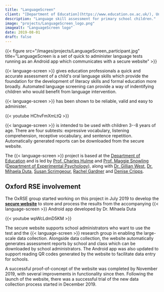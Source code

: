 ```yaml
---
title: "LanguageScreen"
client: "[Department of Education](https://www.education.ox.ac.uk/), University of Oxford"
description: "Language skill assessment for primary school children."
image: "projects/LanguageScreen_logo.png"
imagealt: "LanguageScreen logo"
date: 2019-08-01
draft: false
---
```


{{< figure src="/images/projects/LanguageScreen_participant.jpg" title="LanguageScreen is a set of quick to administer language tests running as an Android app which communicates with a secure website" >}}

{{< language-screen >}} gives education professionals a quick and accurate assessment of a child's oral language skills which provide the foundation for the development of literacy skills and formal education more broadly. Automated language screening can provide a way of indentifying children who would benefit from language intervention. 

{{< language-screen >}}  has been shown to be reliable, valid and easy to administer.

{{< youtube HChvFmXmLtQ >}}

{{< language-screen >}} is intended to be used with children 3--8 years of age. There are four subtests: expressive vocabulary, listening comprehension, receptive vocabulary, and sentence repetition. Automatically generated reports can be downloaded from the secure website. 

The {{< language-screen >}}  project is based at the [Department of Education](http://www.education.ox.ac.uk) and is led by
[Prof. Charles Hulme](http://www.education.ox.ac.uk/people/charles-hulme/)
and [Prof. Maggie Snowling](https://www.sjc.ox.ac.uk/discover/people/professor-maggie-snowling/) ([Department of Experimental Psychology](http://www.psy.ox.ac.uk)), along with
[Dr. Gillian West](http://www.education.ox.ac.uk/people/gillian-west/),
[Dr. Mihaela Duta](https://www.psy.ox.ac.uk/team/mihaela-duta),
[Susan Scrimgeour](http://www.education.ox.ac.uk/people/susan-scrimgeour/),
[Rachel Gardner](http://www.education.ox.ac.uk/people/rachel-gardner/) and
[Denise Cripps](http://www.education.ox.ac.uk/people/rachel-gardner/).

## Oxford RSE involvement

The OxRSE group started working on this project in July 2019 to develop the [**secure
website**](<https://languagescreen.com>) to store and process the results from the accompanying {{< language-screen >}} Android app developed by Dr. Mihaela Duta

{{< youtube wpWcLdmD5KM >}}

The secure website supports school administrators who want to use the test and the {{< language-screen >}}  research group in enabling the large-scale data collection. Alongside data collection, the website automatically generates assessment reports by school and class which can be downloaded by school administrators. The Android app was also updated to support reading QR codes generated by the website to facilitate data entry for schools. 

A successful proof-of-concept of the website was completed by November 2019, with several improvements in functionality since then. Following the launch of the website, there was a successful trial of the new data collection process started in December 2019. 

